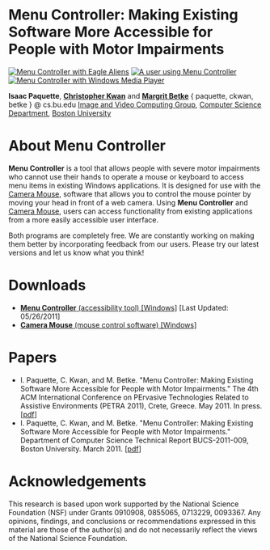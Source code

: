 # **Menu Controller:** Making Existing Software More Accessible for People with Motor Impairments

[![Menu Controller with Eagle Aliens](MCAliens25.png)](MCAliens.png) [![A user using Menu Controller](MCUser25.png)](MCUser.png) [![Menu Controller with Windows Media Player](MCWMP25.png)](MCWMP.png)

**Isaac Paquette**, [**Christopher Kwan**](http://cs-people.bu.edu/ckwan/) and [**Margrit Betke**](http://www.cs.bu.edu/~betke/)
{ paquette, ckwan, betke } @ cs.bu.edu
[Image and Video Computing Group](http://www.cs.bu.edu/groups/ivc/), [Computer Science Department](http://www.cs.bu.edu/), [Boston University](http://www.bu.edu/)

# About Menu Controller

**Menu Controller** is a tool that allows people with severe motor impairments who cannot use their hands to operate a mouse or keyboard to access menu items in existing Windows applications. It is designed for use with the [Camera Mouse](http://cameramouse.bu.edu/), software that allows you to control the mouse pointer by moving your head in front of a web camera. Using **Menu Controller** and [Camera Mouse](http://cameramouse.bu.edu/), users can access functionality from existing applications from a more easily accessible user interface.

Both programs are completely free. We are constantly working on making them better by incorporating feedback from our users. Please try our latest versions and let us know what you think!

# Downloads

*   [**Menu Controller** (accessibility tool) [Windows]](MenuControllerInstaller.zip) [Last Updated: 05/26/2011]
*   [**Camera Mouse** (mouse control software) [Windows]](http://cameramouse.bu.edu/)

# Papers

*   I. Paquette, C. Kwan, and M. Betke. "Menu Controller: Making Existing Software More Accessible for People with Motor Impairments." The 4th ACM International Conference on PErvasive Technologies Related to Assistive Environments (PETRA 2011), Crete, Greece. May 2011\. In press. [[pdf](http://www.cs.bu.edu/techreports/pdf/2011-009-menu-controller.pdf)]
*   I. Paquette, C. Kwan, and M. Betke. "Menu Controller: Making Existing Software More Accessible for People with Motor Impairments." Department of Computer Science Technical Report BUCS-2011-009, Boston University. March 2011\. [[pdf](http://www.cs.bu.edu/techreports/pdf/2011-009-menu-controller.pdf)]

# Acknowledgements

This research is based upon work supported by the National Science Foundation (NSF) under Grants 0910908, 0855065, 0713229, 0093367\. Any opinions, findings, and conclusions or recommendations expressed in this material are those of the author(s) and do not necessarily reflect the views of the National Science Foundation.
